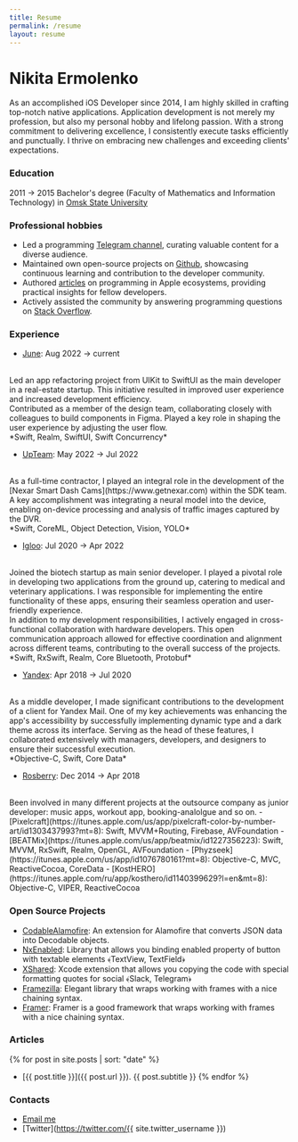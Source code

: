 ```yaml
---
title: Resume
permalink: /resume
layout: resume
---
```


# Nikita Ermolenko

As an accomplished iOS Developer since 2014, I am highly skilled in crafting top-notch native applications. Application development is not merely my profession, but also my personal hobby and lifelong passion. With a strong commitment to delivering excellence, I consistently execute tasks efficiently and punctually. I thrive on embracing new challenges and exceeding clients' expectations.

### Education 

2011 → 2015 Bachelor's degree (Faculty of Mathematics and Information Technology) in [Omsk State University](https://omsu.ru/about/structure/general/omp/eng/)

### Professional hobbies

- Led a programming [Telegram channel](https://t.me/readaggregator), curating valuable content for a diverse audience.
- Maintained own open-source projects on [Github](https://github.com/otbivnoe), showcasing continuous learning and contribution to the developer community.
- Authored [articles](/) on programming in Apple ecosystems, providing practical insights for fellow developers.
- Actively assisted the community by answering programming questions on [Stack Overflow](https://stackoverflow.com/users/3733734/nikita-ermolenko?tab=profile).

### Experience
- [June](https://junehomes.com/about-us): Aug 2022 → current
<br>
Led an app refactoring project from UIKit to SwiftUI as the main developer in a real-estate startup. This initiative resulted in improved user experience and increased development efficiency.
<br>
Contributed as a member of the design team, collaborating closely with colleagues to build components in Figma. Played a key role in shaping the user experience by adjusting the user flow.
<br>
*Swift, Realm, SwiftUI, Swift Concurrency*

- [UpTeam](https://upteam.com): May 2022 → Jul 2022
<br> 
As a full-time contractor, I played an integral role in the development of the [Nexar Smart Dash Cams](https://www.getnexar.com) within the SDK team. A key accomplishment was integrating a neural model into the device, enabling on-device processing and analysis of traffic images captured by the DVR.
<br> 
*Swift, CoreML, Object Detection, Vision, YOLO*

- [Igloo](https://iglootest.ru): Jul 2020 → Apr 2022
<br> 
Joined the biotech startup as main senior developer. I played a pivotal role in developing two applications from the ground up, catering to medical and veterinary applications. I was responsible for implementing the entire functionality of these apps, ensuring their seamless operation and user-friendly experience.
<br> 
In addition to my development responsibilities, I actively engaged in cross-functional collaboration with hardware developers. This open communication approach allowed for effective coordination and alignment across different teams, contributing to the overall success of the projects.
<br>
*Swift, RxSwift, Realm, Core Bluetooth, Protobuf*

- [Yandex](https://apps.apple.com/us/app/yandex-mail-email-app/id441785419): Apr 2018 → Jul 2020
<br> 
As a middle developer, I made significant contributions to the development of a client for Yandex Mail. One of my key achievements was enhancing the app's accessibility by successfully implementing dynamic type and a dark theme across its interface. Serving as the head of these features, I collaborated extensively with managers, developers, and designers to ensure their successful execution.
<br>
*Objective-C, Swift, Core Data*

- [Rosberry](https://rosberry.com/): Dec 2014 → Apr 2018
<br>
Been involved in many different projects at the outsource company as junior developer: music apps, workout app, booking-analolgue and so on.
    - [Pixelcraft](https://itunes.apple.com/us/app/pixelcraft-color-by-number-art/id1303437993?mt=8): Swift, MVVM+Routing, Firebase, AVFoundation
    - [BEATMix](https://itunes.apple.com/us/app/beatmix/id1227356223): Swift, MVVM, RxSwift, Realm, OpenGL, AVFoundation
    - [Phyzseek](https://itunes.apple.com/us/app/id1076780161?mt=8): Objective-C, MVC, ReactiveCocoa, CoreData
    - [KostHERO](https://itunes.apple.com/ru/app/kosthero/id1140399629?l=en&mt=8): Objective-C, VIPER, ReactiveCocoa

### Open Source Projects

 - [CodableAlamofire](https://github.com/Otbivnoe/CodableAlamofire): An extension for Alamofire that converts JSON data into Decodable objects.
 - [NxEnabled](https://github.com/Otbivnoe/NxEnabled): Library that allows you binding enabled property of button with textable elements ﴾TextView, TextField﴿
 - [XShared](https://github.com/Otbivnoe/XShared): Xcode extension that allows you copying the code with special formatting quotes for social ﴾Slack, Telegram﴿
 - [Framezilla](https://github.com/Otbivnoe/Framezilla): Elegant library that wraps working with frames with a nice chaining syntax.
 - [Framer](https://github.com/Otbivnoe/Framer): Framer is a good framework that wraps working with frames with a nice chaining syntax.

### Articles

{% for post in site.posts | sort: "date" %}
- [{{ post.title }}]({{ post.url }}). {{ post.subtitle }}
{% endfor %}

### Contacts 

- <a href="mailto:{{ site.email }}">Email me</a>
- [Twitter](https://twitter.com/{{ site.twitter_username }})
